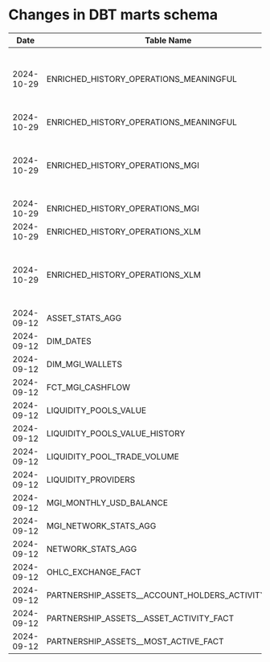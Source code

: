# Changes in DBT marts schema

| Date       |       Table Name                | Operation     | Columns                  |
|------------|---------------------------------|---------------|--------------------------|
| 2024-10-29 | ENRICHED_HISTORY_OPERATIONS_MEANINGFUL | type_changed | min_price_r, claimants, path, asset_balance_changes, parameters_decoded, parameters, max_price_r |
| 2024-10-29 | ENRICHED_HISTORY_OPERATIONS_MEANINGFUL | column_added | airflow_start_ts, details_json |
| 2024-10-29 | ENRICHED_HISTORY_OPERATIONS_MGI | type_changed | claimants, asset_balance_changes, parameters_decoded, max_price_r, min_price_r, parameters, path |
| 2024-10-29 | ENRICHED_HISTORY_OPERATIONS_MGI | column_added | details_json, airflow_start_ts |
| 2024-10-29 | ENRICHED_HISTORY_OPERATIONS_XLM | column_added | details_json, airflow_start_ts |
| 2024-10-29 | ENRICHED_HISTORY_OPERATIONS_XLM | type_changed | parameters, max_price_r, min_price_r, path, asset_balance_changes, parameters_decoded, claimants |
| 2024-09-12 | ASSET_STATS_AGG | column_added | airflow_start_ts |
| 2024-09-12 | DIM_DATES | column_added | airflow_start_ts |
| 2024-09-12 | DIM_MGI_WALLETS | column_added | airflow_start_ts |
| 2024-09-12 | FCT_MGI_CASHFLOW | column_added | airflow_start_ts |
| 2024-09-12 | LIQUIDITY_POOLS_VALUE | column_added | airflow_start_ts |
| 2024-09-12 | LIQUIDITY_POOLS_VALUE_HISTORY | column_added | airflow_start_ts |
| 2024-09-12 | LIQUIDITY_POOL_TRADE_VOLUME | column_added | airflow_start_ts |
| 2024-09-12 | LIQUIDITY_PROVIDERS | column_added | airflow_start_ts |
| 2024-09-12 | MGI_MONTHLY_USD_BALANCE | column_added | airflow_start_ts |
| 2024-09-12 | MGI_NETWORK_STATS_AGG | column_added | airflow_start_ts |
| 2024-09-12 | NETWORK_STATS_AGG | column_added | airflow_start_ts |
| 2024-09-12 | OHLC_EXCHANGE_FACT | column_added | airflow_start_ts |
| 2024-09-12 | PARTNERSHIP_ASSETS__ACCOUNT_HOLDERS_ACTIVITY_FACT | column_added | airflow_start_ts |
| 2024-09-12 | PARTNERSHIP_ASSETS__ASSET_ACTIVITY_FACT | column_added | airflow_start_ts |
| 2024-09-12 | PARTNERSHIP_ASSETS__MOST_ACTIVE_FACT | column_added | airflow_start_ts |
